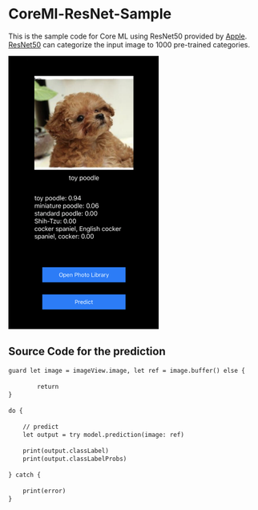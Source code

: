 # CoreMl-ResNet-Sample

This is the sample code for Core ML using ResNet50 provided by [Apple](https://developer.apple.com/machine-learning/).  
[ResNet50](https://arxiv.org/abs/1512.03385) can categorize the input image to 1000 pre-trained categories.

<img src="./demo.png" alt="demo" title="demo" width="300">

## Source Code for the prediction 
```
guard let image = imageView.image, let ref = image.buffer() else {

        return
}

do {

    // predict
    let output = try model.prediction(image: ref)

    print(output.classLabel)
    print(output.classLabelProbs)

} catch {

    print(error)
}
```
